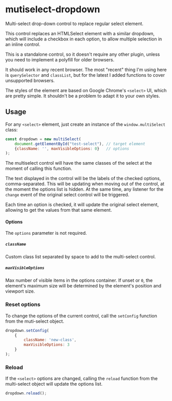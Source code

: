# mutiselect-dropdown
Multi-select drop-down control to replace regular select element.

This control replaces an HTMLSelect element with a similar dropdown, which will include a checkbox in each option, to allow multiple selection in an inline control.

This is a standalone control, so it doesn't require any other plugin, unless you need to implement a polyfill for older browsers.

It should work in any recent browser. The most "recent" thing I'm using here is `querySelector` and `classList`, but for the latest I added functions to cover unsupported browsers.

The styles of the element are based on Google Chrome's `<select>` UI, which are pretty simple. It shouldn't be a problem to adapt it to your own styles.

## Usage
For any `<select>` element, just create an instance of the `window.multiSelect` class:
```Javascript
const dropdown = new multiSelect(
    document.getElementById("test-select"), // target element
    {className: '', maxVisibleOptions: 0}   // options
);
```
The multiselect control will have the same classes of the select at the moment of calling this function.

The text displayed in the control will be the labels of the checked options, comma-separated. This will be updating when moving out of the control, at the moment the options list is hidden. At the same time, any listener for the `change` event of the original select control will be triggered.

Each time an option is checked, it will update the original select element, allowing to get the values from that same element.
#### Options
The `options` parameter is not required.
##### `className`
Custom class list separated by space to add to the multi-select control.
##### `maxVisibleOptions`
Max number of visible items in the options container. If unset or `0`, the element's maximum size will be determined by the element's position and viewport size.

### Reset options
To change the options of the current control, call the `setConfig` function from the muti-select object.

```JavaScript
dropdown.setConfig(
    {
        className: 'new-class',
        maxVisibleOptions: 3
    }
);
```

### Reload
If the `<select>` options are changed, calling the `reload` function from the multi-select object will update the options list.
```Javascript
dropdown.reload();
```
